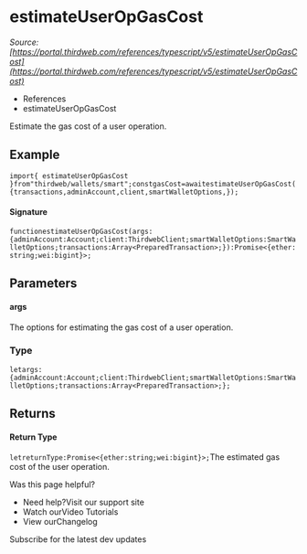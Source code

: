 # estimateUserOpGasCost

*Source: [https://portal.thirdweb.com/references/typescript/v5/estimateUserOpGasCost](https://portal.thirdweb.com/references/typescript/v5/estimateUserOpGasCost)*

* References
* estimateUserOpGasCost

Estimate the gas cost of a user operation.

## Example

`import{ estimateUserOpGasCost }from"thirdweb/wallets/smart";constgasCost=awaitestimateUserOpGasCost({transactions,adminAccount,client,smartWalletOptions,});`
#### Signature

`functionestimateUserOpGasCost(args:{adminAccount:Account;client:ThirdwebClient;smartWalletOptions:SmartWalletOptions;transactions:Array<PreparedTransaction>;}):Promise<{ether:string;wei:bigint}>;`
## Parameters

#### args

The options for estimating the gas cost of a user operation.

### Type

`letargs:{adminAccount:Account;client:ThirdwebClient;smartWalletOptions:SmartWalletOptions;transactions:Array<PreparedTransaction>;};`
## Returns

#### Return Type

`letreturnType:Promise<{ether:string;wei:bigint}>;`The estimated gas cost of the user operation.

Was this page helpful?

* Need help?Visit our support site
* Watch ourVideo Tutorials
* View ourChangelog

Subscribe for the latest dev updates

